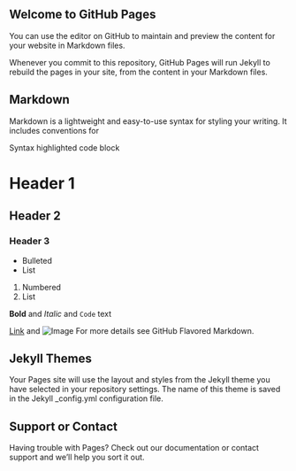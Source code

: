 

## Welcome to GitHub Pages
You can use the editor on GitHub to maintain and preview the content for your website in Markdown files.

Whenever you commit to this repository, GitHub Pages will run Jekyll to rebuild the pages in your site, from the content in your Markdown files.

## Markdown
Markdown is a lightweight and easy-to-use syntax for styling your writing. It includes conventions for

Syntax highlighted code block

# Header 1
## Header 2
### Header 3

- Bulleted
- List

1. Numbered
2. List

**Bold** and _Italic_ and `Code` text

[Link](url) and ![Image](src)
For more details see GitHub Flavored Markdown.

## Jekyll Themes
Your Pages site will use the layout and styles from the Jekyll theme you have selected in your repository settings. The name of this theme is saved in the Jekyll _config.yml configuration file.

## Support or Contact
Having trouble with Pages? Check out our documentation or contact support and we’ll help you sort it out.
